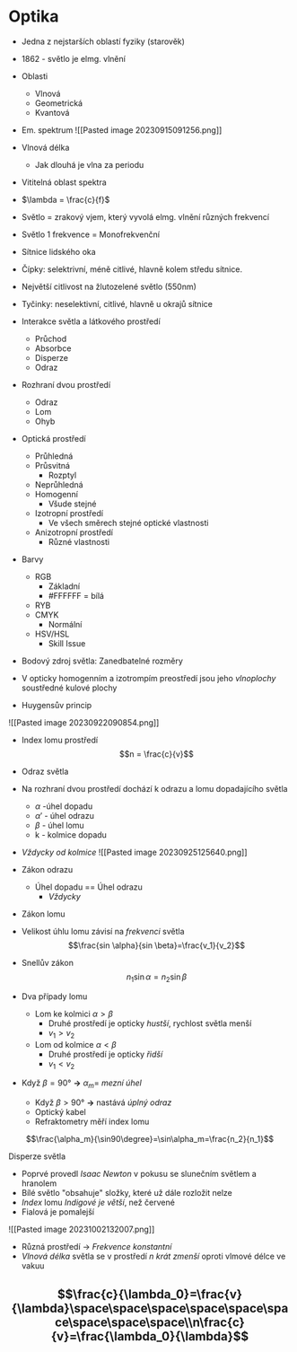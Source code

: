# Optika
- Jedna z nejstarších oblastí fyziky (starověk)
- 1862 - světlo je elmg. vlnění
- Oblasti
	- Vlnová
	- Geometrická
	- Kvantová
- Em. spektrum
![[Pasted image 20230915091256.png]]
- Vlnová délka
	- Jak dlouhá je vlna za periodu
- Vititelná oblast spektra
- $\lambda = \frac{c}{f}$ 
- Světlo = zrakový vjem, který vyvolá elmg. vlnění různých frekvencí
- Světlo 1 frekvence = Monofrekvenční
- Sítnice lidského oka
- Čípky: selektrivní, méně citlivé, hlavně kolem středu sítnice.
- Největší citlivost na žlutozelené světlo (550nm)
- Tyčinky: neselektivní, citlivé, hlavně u okrajů sítnice
- Interakce světla a látkového prostředí
	- Průchod
	- Absorbce
	- Disperze
	- Odraz
- Rozhraní dvou prostředí
	- Odraz
	- Lom
	- Ohyb
- Optická prostředí
	- Průhledná
	- Průsvitná
		- Rozptyl
	- Neprůhledná
	- Homogenní
		- Všude stejné
	- Izotropní prostředí
		- Ve všech směrech stejné optické vlastnosti
	- Anizotropní prostředí
		- Různé vlastnosti
- Barvy
	- RGB
		- Základní
		- #FFFFFF = bílá
	- RYB
	- CMYK
		- Normální
	- HSV/HSL
		- Skill Issue

- Bodový zdroj světla: Zanedbatelné rozměry
- V opticky homogenním a izotrompím preostředí jsou jeho *vlnoplochy* soustředné kulové plochy
- Huygensův princip

![[Pasted image 20230922090854.png]]

- Index lomu prostředí
$$n = \frac{c}{v}$$
- Odraz světla
- Na rozhraní dvou prostředí dochází k odrazu a lomu dopadajícího světla
	- $\alpha$ -úhel dopadu
	- $\alpha'$ - úhel odrazu
	- $\beta$ - úhel lomu
	- k - kolmice dopadu
- *Vždycky od kolmice*
![[Pasted image 20230925125640.png]]
- Zákon odrazu
	- Úhel dopadu == Úhel odrazu
		- *Vždycky*
- Zákon lomu
- Velikost úhlu lomu závisí na *frekvenci* světla
$$\frac{sin \alpha}{sin \beta}=\frac{v_1}{v_2}$$
- Snellův zákon
$$n_1\sin\alpha=n_2\sin\beta$$
- Dva případy lomu
	- Lom ke kolmici $\alpha>\beta$
		- Druhé prostředí je opticky *hustší*, rychlost světla menší
		- $v_1 > v_2$
	- Lom od kolmice $\alpha<\beta$
		- Druhé prostředí je opticky *řidší*
		- $v_1 < v_2$ 

- Když $\beta=90°$ **->** $\alpha_m =$ *mezní úhel*
	- Když $\beta>90°$ **->** nastává *úplný odraz*
	- Optický kabel
	- Refraktometry měří index lomu

$$\frac{\alpha_m}{\sin90\degree}=\sin\alpha_m=\frac{n_2}{n_1}$$

Disperze světla
- Poprvé provedl *Isaac Newton* v pokusu se slunečním světlem a hranolem
- Bílé světlo "obsahuje" složky, které už dále rozložit nelze
- *Index* lomu *Indigové je větší*, než červené
- Fialová je pomalejší

![[Pasted image 20231002132007.png]]

- Různá prostředí -> *Frekvence konstantní*
- *Vlnová délka* světla se v prostředí *n krát zmenší* oproti vlmové délce ve vakuu

$$\frac{c}{\lambda_0}=\frac{v}{\lambda}\space\space\space\space\space\space\space\space\space\\n\frac{c}{v}=\frac{\lambda_0}{\lambda}$$
- 